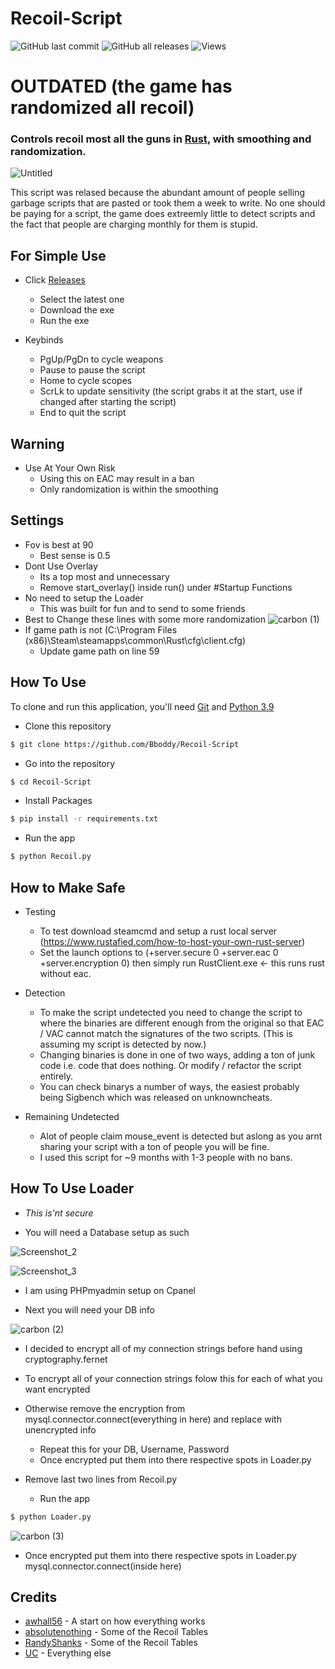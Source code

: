 # Recoil-Script
![GitHub last commit](https://img.shields.io/github/last-commit/Bboddy/Recoil-Script) ![GitHub all releases](https://img.shields.io/github/downloads/Bboddy/Rust-Recoil-Script/total) ![Views](https://views.whatilearened.today/views/github/Bboddy/Rust-Recoil-Script.svg) <br>

<h1>OUTDATED (the game has randomized all recoil)</h1>

<h3>Controls recoil most all the guns in <a href="https://rust.facepunch.com/" target="_blank">Rust</a>, with smoothing and randomization.</h3>

![Untitled](https://user-images.githubusercontent.com/43559704/143996297-681039bf-a738-40e5-9881-5c50638ef14b.gif)

This script was relased because the abundant amount of people selling garbage scripts that are pasted or took them a week to write.
No one should be paying for a script, the game does extreemly little to detect scripts and the fact that people are charging monthly for them is stupid.

## For Simple Use

* Click <a href="https://github.com/Bboddy/Rust-Recoil-Script/releases" target="_blank">Releases</a>
  - Select the latest one
  - Download the exe
  - Run the exe

* Keybinds
  - PgUp/PgDn to cycle weapons
  - Pause to pause the script
  - Home to cycle scopes
  - ScrLk to update sensitivity (the script grabs it at the start, use if changed after starting the script)
  - End to quit the script

## Warning

* Use At Your Own Risk
  - Using this on EAC may result in a ban
  - Only randomization is within the smoothing

## Settings
* Fov is best at 90
  - Best sense is 0.5
* Dont Use Overlay
  - Its a top most and unnecessary
  - Remove start_overlay() inside run() under #Startup Functions
* No need to setup the Loader
  - This was built for fun and to send to some friends
* Best to Change these lines with some more randomization 
  ![carbon (1)](https://user-images.githubusercontent.com/43559704/143992047-9b11df27-b16c-4975-a11a-26b3767d5ebf.png)
* If game path is not (C:\Program Files (x86)\Steam\steamapps\common\Rust\cfg\client.cfg)
  - Update game path on line 59

## How To Use

To clone and run this application, you'll need [Git](https://git-scm.com) and [Python 3.9](https://www.python.org/downloads/release/python-399/)


* Clone this repository
```bash
$ git clone https://github.com/Bboddy/Recoil-Script
```

* Go into the repository
```bash
$ cd Recoil-Script
```

* Install Packages
```bash
$ pip install -r requirements.txt
```

* Run the app
```bash
$ python Recoil.py
```

## How to Make Safe

* Testing
  - To test download steamcmd and setup a rust local server (https://www.rustafied.com/how-to-host-your-own-rust-server)
  - Set the launch options to (+server.secure 0 +server.eac 0 +server.encryption 0) then simply run RustClient.exe <- this runs rust without eac.

* Detection
  - To make the script undetected you need to change the script to where the binaries are different enough from the original so that EAC / VAC cannot match the signatures of the     two scripts. (This is assuming my script is detected by now.) 
  - Changing binaries is done in one of two ways, adding a ton of junk code i.e. code that does nothing. Or modify / refactor the script entirely.
  - You can check binarys a number of ways, the easiest probably being Sigbench which was released on unknowncheats.

* Remaining Undetected
  - Alot of people claim mouse_event is detected but aslong as you arnt sharing your script with a ton of people you will be fine.
  - I used this script for ~9 months with 1-3 people with no bans.

## How To Use Loader

* *This is'nt secure*

* You will need a Database setup as such

![Screenshot_2](https://user-images.githubusercontent.com/43559704/144000003-438599a5-c66d-4976-a2b9-066804bde567.png)

![Screenshot_3](https://user-images.githubusercontent.com/43559704/144000073-04d12840-4a7f-4ec8-a6f7-b890c037e85c.png)

  - I am using PHPmyadmin setup on Cpanel

* Next you will need your DB info

![carbon (2)](https://user-images.githubusercontent.com/43559704/144000309-ab9ed88e-24e7-48b2-af2f-3ccb40e3fc2b.png)

  - I decided to encrypt all of my connection strings before hand using cryptography.fernet

* To encrypt all of your connection strings folow this for each of what you want encrypted

* Otherwise remove the encryption from mysql.connector.connect(everything in here) and replace with unencrypted info

  - Repeat this for your DB, Username, Password
  - Once encrypted put them into there respective spots in Loader.py

* Remove last two lines from Recoil.py

  - Run the app
```bash
$ python Loader.py
 ```
![carbon (3)](https://user-images.githubusercontent.com/43559704/144001009-7113d64f-6ef4-410a-9964-10dc887b5412.png)

- Once encrypted put them into there respective spots in Loader.py mysql.connector.connect(inside here)

## Credits

- [awhall56](https://www.unknowncheats.me/forum/rust/390615-paste-recoil-script.html) - A start on how everything works
- [absolutenothing](https://www.unknowncheats.me/forum/rust/335162-gun-recoil-tables-crouched-standing.html) - Some of the Recoil Tables
- [RandyShanks](https://www.unknowncheats.me/forum/rust/386523-rust-recoil-tables-pixel.html) - Some of the Recoil Tables
- [UC](https://www.unknowncheats.me/forum/rust/) - Everything else
